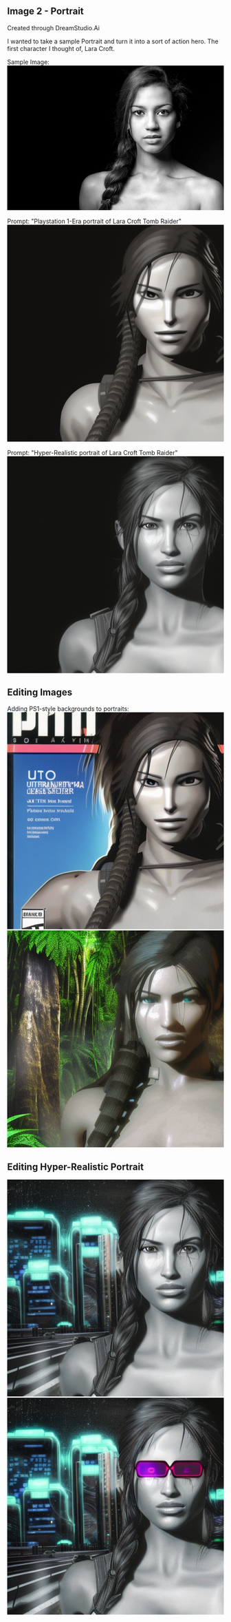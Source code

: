 ## Image 2 - Portrait

Created through DreamStudio.Ai

I wanted to take a sample Portrait and turn it into a sort of action hero. The first character I thought of, Lara Croft.

Sample Image: 
![Alt text](Images/Portrait%20-%20Sample%20Image.jpg)

Prompt: "Playstation 1-Era portrait of Lara Croft Tomb Raider"
![Alt text](Images/P2%201.png)

Prompt: "Hyper-Realistic portrait of Lara Croft Tomb Raider" 
![Alt text](Images/p2%204.png)

## Editing Images

Adding PS1-style backgrounds to portraits: 
![Alt text](Images/P2%202.png)![Alt text](Images/p2%203.png)

## Editing Hyper-Realistic Portrait
![Alt text](Images/p2%205.png)![Alt text](Images/p2%206.png)
